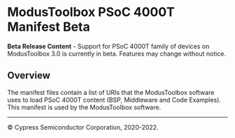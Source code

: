 # ModusToolbox PSoC 4000T Manifest Beta

**Beta Release Content** - Support for PSoC 4000T family of devices on ModusToolbox 3.0 is currently in beta. Features may change without notice. 

## Overview

The manifest files contain a list of URIs that the ModusToolbox software uses to load PSoC 4000T content (BSP, Middleware and Code Examples). This manifest is used by the ModusToolbox software.

---
© Cypress Semiconductor Corporation, 2020-2022.

